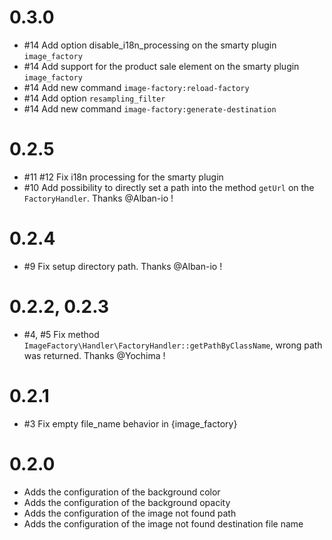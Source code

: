 # 0.3.0

- #14 Add option disable_i18n_processing on the smarty plugin `image_factory`
- #14 Add support for the product sale element on the smarty plugin `image_factory`
- #14 Add new command `image-factory:reload-factory`
- #14 Add option `resampling_filter`
- #14 Add new command `image-factory:generate-destination`

# 0.2.5

- #11 #12 Fix i18n processing for the smarty plugin
- #10 Add possibility to directly set a path into the method `getUrl` on the `FactoryHandler`. Thanks @Alban-io !

# 0.2.4

- #9 Fix setup directory path. Thanks @Alban-io !

# 0.2.2, 0.2.3

- #4, #5 Fix method `ImageFactory\Handler\FactoryHandler::getPathByClassName`, wrong path was returned. Thanks @Yochima !

# 0.2.1

- #3 Fix empty file_name behavior in {image_factory}

# 0.2.0

- Adds the configuration of the background color
- Adds the configuration of the background opacity
- Adds the configuration of the image not found path
- Adds the configuration of the image not found destination file name